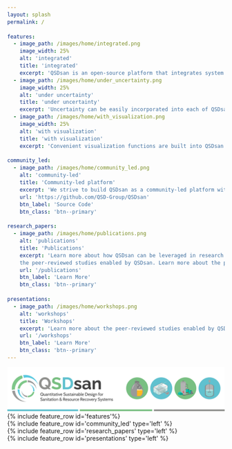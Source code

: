 ```yaml
---
layout: splash
permalink: /

features:
  - image_path: /images/home/integrated.png
    image_width: 25%
    alt: 'integrated'
    title: 'integrated'
    excerpt: 'QSDsan is an open-source platform that integrates system design, process modeling & simulation, techno-economic analysis & life cycle assessment (TEA-LCA).'
  - image_path: /images/home/under_uncertainty.png
    image_width: 25%
    alt: 'under uncertainty'
    title: 'under uncertainty'
    excerpt: 'Uncertainty can be easily incorporated into each of QSDsan’s interface to navigate across the vast opportunity space of numerous technology pathways.'
  - image_path: /images/home/with_visualization.png
    image_width: 25%
    alt: 'with visualization'
    title: 'with visualization'
    excerpt: 'Convenient visualization functions are built into QSDsan’s major classes and the statistical module for a quick grasp of the system and results.'

community_led:
  - image_path: /images/home/community_led.png
    alt: 'community-led'
    title: 'Community-led platform'
    excerpt: 'We strive to build QSDsan as a community-led platform with online documentation, topical tutorials (including video demonstrations), and transparent management with clear contribution guidelines.'
    url: 'https://github.com/QSD-Group/QSDsan'
    btn_label: 'Source Code'
    btn_class: 'btn--primary'

research_papers:
  - image_path: /images/home/publications.png
    alt: 'publications'
    title: 'Publications'
    excerpt: 'Learn more about how QSDsan can be leveraged in research to 
    the peer-reviewed studies enabled by QSDsan. Learn more about the peer-reviewed studies enabled by QSDsan.Learn more about the peer-reviewed studies enabled by QSDsan.Learn more about the peer-reviewed studies enabled by QSDsan.'
    url: '/publications'
    btn_label: 'Learn More'
    btn_class: 'btn--primary'

presentations:
  - image_path: /images/home/workshops.png
    alt: 'workshops'
    title: 'Workshops'
    excerpt: 'Learn more about the peer-reviewed studies enabled by QSDsan.Learn more about the peer-reviewed studies enabled by QSDsan.Learn more about the peer-reviewed studies enabled by QSDsan.Learn more about the peer-reviewed studies enabled by QSDsan.'
    url: '/workshops'
    btn_label: 'Learn More'
    btn_class: 'btn--primary'
---
```


<img src='/images/home/splash.png' alt='QSDsan header'>

<br>
{% include feature_row id='features'%}

<br>
{% include feature_row id='community_led' type='left' %}

<br>
{% include feature_row id='research_papers' type='left' %}

<br>
{% include feature_row id='presentations' type='left' %}